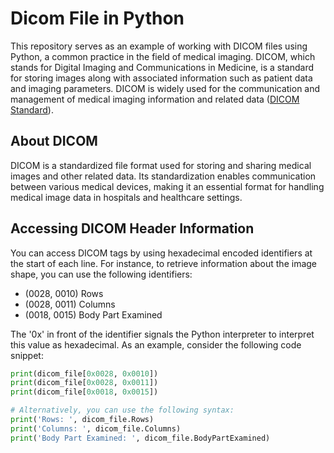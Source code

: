 # Dicom File in Python

This repository serves as an example of working with DICOM files using Python, a common practice in the field of medical imaging. DICOM, which stands for Digital Imaging and Communications in Medicine, is a standard for storing images along with associated information such as patient data and imaging parameters. DICOM is widely used for the communication and management of medical imaging information and related data ([DICOM Standard](https://www.dicomstandard.org/about)).

## About DICOM

DICOM is a standardized file format used for storing and sharing medical images and other related data. Its standardization enables communication between various medical devices, making it an essential format for handling medical image data in hospitals and healthcare settings.

## Accessing DICOM Header Information

You can access DICOM tags by using hexadecimal encoded identifiers at the start of each line. For instance, to retrieve information about the image shape, you can use the following identifiers:

- (0028, 0010) Rows
- (0028, 0011) Columns
- (0018, 0015) Body Part Examined

The '0x' in front of the identifier signals the Python interpreter to interpret this value as hexadecimal. As an example, consider the following code snippet:

```python
print(dicom_file[0x0028, 0x0010])
print(dicom_file[0x0028, 0x0011])
print(dicom_file[0x0018, 0x0015])

# Alternatively, you can use the following syntax:
print('Rows: ', dicom_file.Rows)
print('Columns: ', dicom_file.Columns)
print('Body Part Examined: ', dicom_file.BodyPartExamined) 

